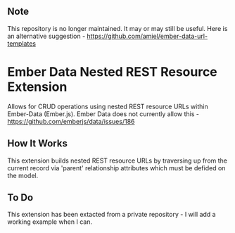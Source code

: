 Note
----
This repository is no longer maintained. It may or may still be useful. Here is an alternative suggestion - https://github.com/amiel/ember-data-url-templates


Ember Data Nested REST Resource Extension
=========================================

Allows for CRUD operations using nested REST resource URLs within Ember-Data (Ember.js). Ember Data does not currently allow this - https://github.com/emberjs/data/issues/186

How It Works
------------

This extension builds nested REST resource URLs by traversing up from the current record via 'parent' relationship attributes which must be defided on the model.

To Do
-----

This extension has been extacted from a private repository - I will add a working example when I can.
